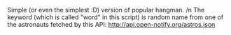 Simple (or even the simplest :D) version of popular hangman. /n
The keyword (which is called "word" in this script) is random name from one of the astronauts fetched by this API: http://api.open-notify.org/astros.json
